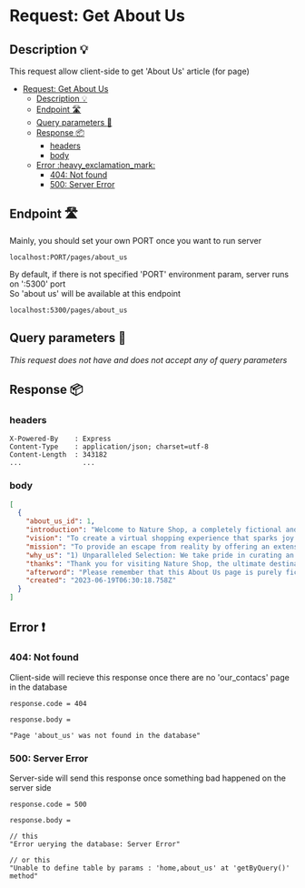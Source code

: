# Request: Get About Us

## Description :bulb:
This request allow client-side to get 'About Us' article (for page) 
- [Request: Get About Us](#request-get-about-us)
  - [Description :bulb:](#description-bulb)
  - [Endpoint :motorway:](#endpoint-motorway)
  - [Query parameters :pencil:](#query-parameters-pencil)
  - [Response :package:](#response-package)
    - [headers](#headers)
    - [body](#body)
  - [Error :heavy\_exclamation\_mark:](#error-heavy_exclamation_mark)
    - [404: Not found](#404-not-found)
    - [500: Server Error](#500-server-error)

## Endpoint :motorway:
Mainly, you should set your own PORT once you want to run server
```
localhost:PORT/pages/about_us
```
By default, if there is not specified 'PORT' environment param, server runs on ':5300' port    
So 'about us' will be available at this endpoint
```
localhost:5300/pages/about_us
```

## Query parameters :pencil:    
*This request does not have and does not accept any of query parameters*


## Response :package:
### headers
```
X-Powered-By    : Express
Content-Type    : application/json; charset=utf-8
Content-Length  : 343182
...               ...
```

### body
```json
[
  {
    "about_us_id": 1,
    "introduction": "Welcome to Nature Shop, a completely fictional and made-up online store! This page is a mock About Us section created for testing purposes only. Please note that all the information provided ... a wide range of non-existent items that cater to your imagination. From mythical creatures to futuristic gadgets, we have it all!",
    "vision": "To create a virtual shopping experience that sparks joy and ignites your creativity, where you can explore a world of fantasy and wonder.",
    "mission": "To provide an escape from reality by offering an extensive collection of non-existent products that bring a smile to your face and unleash your imagination.",
    "why_us": "1) Unparalleled Selection: We take pride in curating an extensive inventory of imaginary items that are meticulously designed to fulfill your wildest dreams. From whimsical accessories to ... your imaginary purchase, please contact our imaginative support team, and they will be happy to assist you with a suitable solution.",
    "thanks": "Thank you for visiting Nature Shop, the ultimate destination for fake products and extraordinary wonders. Enjoy your time exploring our whimsical collection and let your imagination soar to new heights!",
    "afterword": "Please remember that this About Us page is purely fictitious and intended for testing purposes only. None of the information provided here is real or associated with any actual company.",
    "created": "2023-06-19T06:30:18.758Z"
  }
]
```
## Error :heavy_exclamation_mark:
### 404: Not found
Client-side will recieve this response once there are no 'our_contacs' page in the database
```
response.code = 404
```
```
response.body =

"Page 'about_us' was not found in the database"
```
### 500: Server Error
Server-side will send this response once something bad happened on the server side
```
response.code = 500
```
```
response.body =

// this
"Error uerying the database: Server Error"

// or this
"Unable to define table by params : 'home,about_us' at 'getByQuery()' method"
```